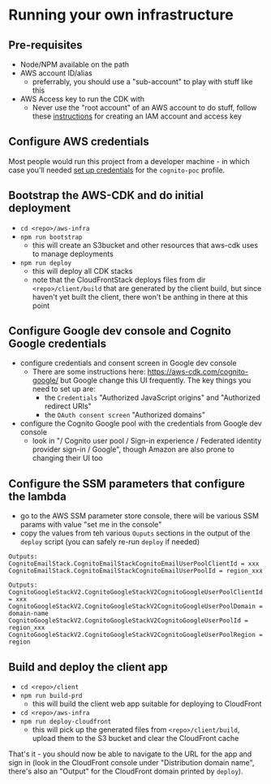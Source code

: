 # Running your own infrastructure

## Pre-requisites

* Node/NPM available on the path
* AWS account ID/alias
    * preferrably, you should use a "sub-account" to play with stuff like this
* AWS Access key to run the CDK with
    * Never use the "root account" of an AWS account to do stuff, follow these
      [instructions](create-iam-account.md) for creating an IAM account and
      access key

## Configure AWS credentials

Most people would run this project from a developer machine - in which case
you'll needed [set up credentials](aws-credentials.md) for the
`cognito-poc` profile.

## Bootstrap the AWS-CDK and do initial deployment
* `cd <repo>/aws-infra`
* `npm run bootstrap`
    * this will create an S3bucket and other resources that aws-cdk uses to manage
      deployments
* `npm run deploy`
    * this will deploy all CDK stacks
    * note that the CloudFrontStack deploys files from dir `<repo>/client/build`
      that are generated by the client build, but since haven't yet
      built the client, there won't be anthing in there at this point

## Configure Google dev console and Cognito Google credentials
* configure credentials and consent screen in Google dev console
    * There are some instructions here: https://aws-cdk.com/cognito-google/ but
      Google change this UI frequently.  The key things you need to set up are:
        * the `Credentials` "Authorized JavaScript origins" and
          "Authorized redirect URIs"
        * the `OAuth consent screen` "Authorized domains"
* configure the Cognito Google pool with the credentials from Google dev console
    * look in "/ Cognito user pool / Sign-in experience /
      Federated identity provider sign-in / Google", though Amazon are also prone to
      changing their UI too

## Configure the SSM parameters that configure the lambda
* go to the AWS SSM parameter store console, there will be various SSM params
  with value "set me in the console"
* copy the values from teh various `Ouputs` sections in the output of the
  `deploy` script (you can safely re-run `deploy` if needed)
```
Outputs:
CognitoEmailStack.CognitoEmailStackCognitoEmailUserPoolClientId = xxx
CognitoEmailStack.CognitoEmailStackCognitoEmailUserPoolId = region_xxx

Outputs:
CognitoGoogleStackV2.CognitoGoogleStackV2CognitoGoogleUserPoolClientId = xxx
CognitoGoogleStackV2.CognitoGoogleStackV2CognitoGoogleUserPoolDomain = domain-name
CognitoGoogleStackV2.CognitoGoogleStackV2CognitoGoogleUserPoolId = region_xxx
CognitoGoogleStackV2.CognitoGoogleStackV2CognitoGoogleUserPoolRegion = region
```

## Build and deploy the client app
* `cd <repo>/client`
* `npm run build-prd`
    * this will build the client web app suitable for deploying to CloudFront
* `cd <repo>/aws-infra`
* `npm run deploy-cloudfront`
    * this will pick up the generated files from `<repo>/client/build`, upload
      them to the S3 bucket and clear the CloudFront cache

That's it - you should now be able to navigate to the URL for the app and
sign in (look in the CloudFront console under "Distribution domain name",
there's also an "Output" for the CloudFront domain printed by `deploy`).
